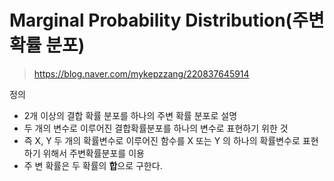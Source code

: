 # Marginal Probability Distribution(주변 확률 분포)

> https://blog.naver.com/mykepzzang/220837645914

정의
- 2개 이상의 결합 확률 분포를 하나의 주변 확률 분포로 설명
- 두 개의 변수로 이루어진 결합확률분포를 하나의 변수로 표현하기 위한 것
- 즉 X, Y 두 개의 확률변수로 이루어진 함수를 X 또는 Y 의 하나의 확률변수로 표현하기 위해서 주변확률분포를 이용
- 주 변 확률은 두 확률의 **합**으로 구한다.

